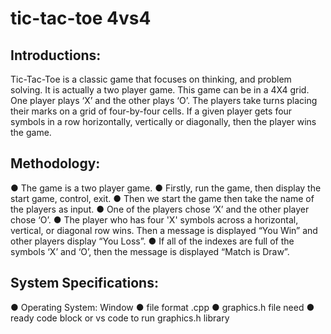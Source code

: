 # tic-tac-toe 4vs4

## Introductions:
Tic-Tac-Toe is a classic game that focuses on thinking, and problem solving. It is actually a two
player game. This game can be in a 4X4 grid. One player plays ‘X’ and the other plays ‘O’. The players take
turns placing their marks on a grid of four-by-four cells. If a given player gets four symbols in a row
horizontally, vertically or diagonally, then the player wins the game.
 
## Methodology:
● The game is a two player game.
● Firstly, run the game, then display the start game, control, exit.
● Then we start the game then take the name of the players as input.
● One of the players chose ‘X’ and the other player chose ‘O’.
● The player who has four 'X' symbols across a horizontal, vertical, or diagonal row wins. Then
a message is displayed “You Win” and other players display “You Loss”.
● If all of the indexes are full of the symbols ‘X’ and ‘O’, then the message is displayed “Match
is Draw”.

## System Specifications:

● Operating System: Window
● file format .cpp
● graphics.h file need
● ready code block or vs code to run graphics.h library
